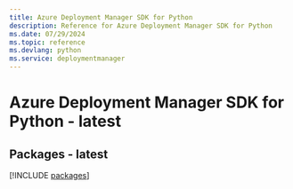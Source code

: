 ```yaml
---
title: Azure Deployment Manager SDK for Python
description: Reference for Azure Deployment Manager SDK for Python
ms.date: 07/29/2024
ms.topic: reference
ms.devlang: python
ms.service: deploymentmanager
---
```

# Azure Deployment Manager SDK for Python - latest
## Packages - latest
[!INCLUDE [packages](deployment-manager-index.md)]